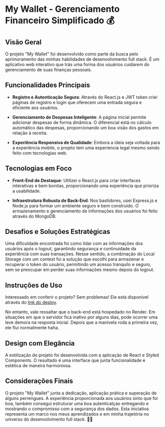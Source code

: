 # My Wallet - Gerenciamento Financeiro Simplificado 💰


## Visão Geral

O projeto "My Wallet" foi desenvolvido como parte da busca pelo aprimoramento das minhas habilidades de desenvolvimento full stack. É um aplicativo web interativo que trás uma forma dos usuários cuidarem do gerenciamento de suas finanças pessoais.

## Funcionalidades Principais

- **Registro e Autenticação Segura**: Através do React.js e JWT token criei páginas de registro e login que oferecem uma entrada segura e eficiente aos usuários.

- **Gerenciamento de Despesas Inteligente**: A página inicial permite adicionar despesas de forma dinâmica. O diferencial está no cálculo automático das despesas, proporcionando um boa visão dos gastos em relação à receita.

- **Experiência Responsiva de Qualidade**: Embora a ideia seja voltada para a experiência mobile, o projeto tem uma experiencia legal mesmo sendo feito com tecnologias web.

## Tecnologias em Foco

- **Front-End de Destaque**: Utilizei o React.js para criar interfaces interativas e bem bonitas, proporcionando uma experiência que prioriza a usabilidade.

- **Infraestrutura Robusta de Back-End**: Nos bastidores, usei Express.js e Node.js para formar um ambiente seguro e bem construido. O armazenamento e gerenciamento de informações dos usuários foi feito através do MongoDB.

## Desafios e Soluções Estratégicas

Uma dificuldade encontrada foi como lidar com as informações dos usuários após o logout, garantindo segurança e continuidade da experiência com suas transações. Nesse sentido, a combinação do Local Storage com um context foi a solução que escolhi para armazenar e recuperar o token do usuário, permitindo um acesso tranquilo e seguro, sem se preocupar em perder suas informações mesmo depois do logout.

## Instruções de Uso

Interessado em conferir o projeto? Sem problemas! Ele está disponível através do [link do deploy](https://my-wallet-react-two.vercel.app/).

No entanto, vale ressaltar que o back-end está hospedado no Render. Em situações em que o servidor fica inativo por alguns dias, pode ocorrer uma leve demora na resposta inicial. Depois que a manivela roda a primeira vez, ele flui normalmente haha.

## Design com Elegância

A estilização do projeto foi desenvolvida com a aplicação de React e Styled Components. O resultado é uma interface que junta funcionalidade e estética de maneira harmoniosa.

## Considerações Finais

O projeto "My Wallet" junta a dedicação, aplicação prática e superação de alguns perrengues. A experiência proporcionada aos usuários sinto que foi boa, também consegui estruturar uma boa autenticalçao entregando e mostrando o compromisso com a segurança dos dados. Esta iniciativa representa um marco nos meus aprendizados e em minha trajetória no universo do desenvolvimento full stack. 🌟🚀
